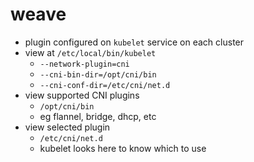 # weave
- plugin configured on `kubelet` service on each cluster
- view at `/etc/local/bin/kubelet`
    - `--network-plugin=cni`
    - `--cni-bin-dir=/opt/cni/bin`
    - `--cni-conf-dir=/etc/cni/net.d`
- view supported CNI plugins
    - `/opt/cni/bin`
    - eg flannel, bridge, dhcp, etc
- view selected plugin
    - `/etc/cni/net.d`
    - kubelet looks here to know which to use

